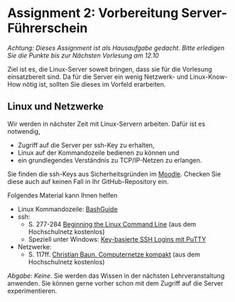 # Assignment 2: Vorbereitung Server-Führerschein

*Achtung: Dieses Assignment ist als Hausaufgabe gedacht. Bitte erledigen Sie die Punkte bis zur Nächsten Vorlesung am 12.10*

Ziel ist es, die Linux-Server soweit bringen, dass sie für die Vorlesung einsatzbereit sind. Da für die Server ein wenig Netzwerk- und Linux-Know-How nötig ist, sollten Sie dieses im Vorfeld erarbeiten.


## Linux und Netzwerke

Wir werden in nächster Zeit mit Linux-Servern arbeiten. Dafür ist es notwendig,

  * Zugriff auf die Server per ssh-Key zu erhalten,
  * Linux auf der Kommandozeile bedienen zu können und
  * ein grundlegendes Verständnis zu TCP/IP-Netzen zu erlangen.

Sie finden die ssh-Keys aus Sicherheitsgründen im [Moodle](https://moodle.hs-mannheim.de/mod/folder/view.php?id=64835). Checken Sie diese auch auf keinen Fall in Ihr GitHub-Repository ein.

Folgendes Material kann Ihnen helfen

  * Linux Kommandozeile: [BashGuide](http://mywiki.wooledge.org/BashGuide)
  * ssh:
    - S. 277-284 [Beginning the Linux Command Line](https://link.springer.com/book/10.1007%2F978-1-4302-6829-1) (aus dem Hochschulnetz kostenlos)
    - Speziell unter Windows: [Key-basierte SSH Logins mit PuTTY](https://www.howtoforge.de/anleitung/key-basierte-ssh-logins-mit-putty/3/)
  * Netzwerke:
    - S. 117ff. [Christian Baun. Computernetze kompakt](http://link.springer.com/book/10.1007/978-3-662-46932-3) (aus dem Hochschulnetz kostenlos)

_Abgabe_: *Keine*. Sie werden das Wissen in der nächsten Lehrveranstaltung anwenden. Sie können gerne vorher schon mit dem Zugriff auf die Server experimentieren.
